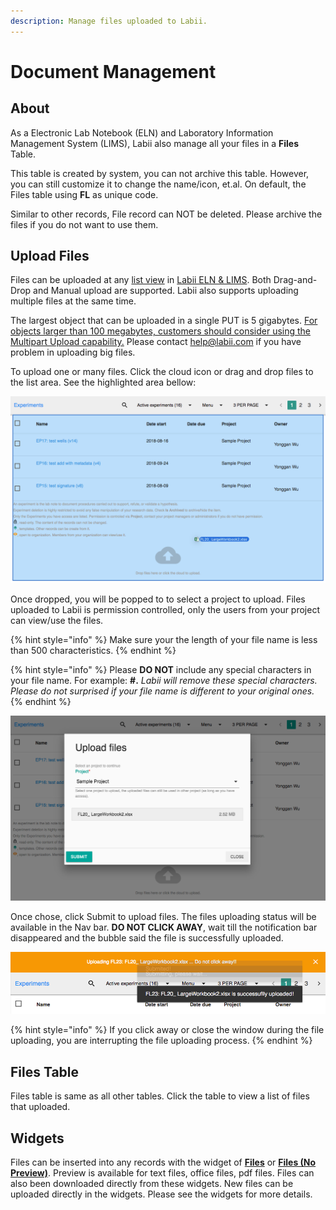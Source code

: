```yaml
---
description: Manage files uploaded to Labii.
---
```


# Document Management

## About

As a Electronic Lab Notebook \(ELN\) and Laboratory Information Management System \(LIMS\), Labii also manage all your files in a **Files** Table. 

This table is created by system, you can not archive this table. However, you can still customize it to change the name/icon, et.al. On default, the Files table using **FL** as unique code. 

Similar to other records, File record can NOT be deleted. Please archive the files if you do not want to use them. 

## Upload Files

Files can be uploaded at any [list view](list-view.md) in [Labii ELN & LIMS](https://www.labii.com). Both Drag-and-Drop and Manual upload are supported. Labii also supports uploading multiple files at the same time.

The largest object that can be uploaded in a single PUT is 5 gigabytes. [For objects larger than 100 megabytes, customers should consider using the Multipart Upload capability.](https://aws.amazon.com/s3/faqs/) Please contact help@labii.com if you have problem in uploading big files.

To upload one or many files. Click the cloud icon or drag and drop files to the list area. See the highlighted area bellow:

![The Drag and Drop Area for File Uploading](../.gitbook/assets/files-drag-and-drop.png)

Once dropped, you will be popped to to select a project to upload. Files uploaded to Labii is permission controlled, only the users from your project can view/use the files. 

{% hint style="info" %}
Make sure your the length of your file name is less than 500 characteristics. 
{% endhint %}

{% hint style="info" %}
Please **DO NOT** include any special characters in your file name. For example: **\#.** _Labii will remove these special characters. Please do not surprised if your file name is different to your original ones._
{% endhint %}

![Select an project for file uploading](../.gitbook/assets/files-upload-choose-project.png)

Once chose, click Submit to upload files. The files uploading status will be available in the Nav bar. **DO NOT CLICK AWAY**, wait till the notification bar disappeared and the bubble said the file is successfully uploaded.

![](../.gitbook/assets/files-uploading-status.png)

{% hint style="info" %}
If you click away or close the window during the file uploading, you are interrupting the file uploading process. 
{% endhint %}

## Files Table

Files table is same as all other tables. Click the table to view a list of files that uploaded.

## Widgets

Files can be inserted into any records with the widget of [**Files**](../widgets/files.md) or [**Files \(No Preview\)**](). Preview is available for text files, office files, pdf files. Files can also been downloaded directly from these widgets. New files can be uploaded directly in the widgets. Please see the widgets for more details.

